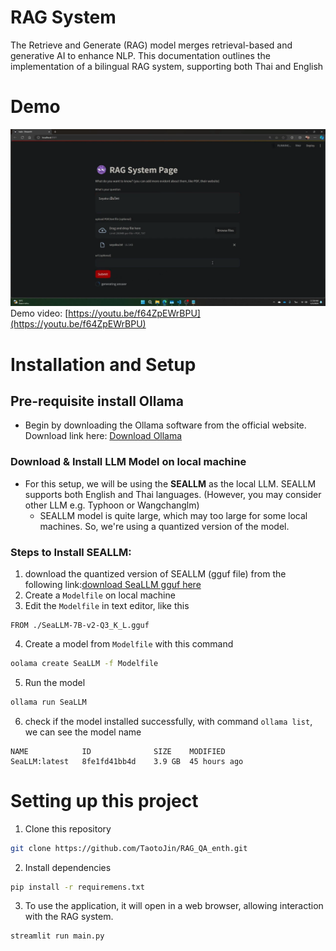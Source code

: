 
# RAG System

The Retrieve and Generate (RAG) model merges retrieval-based and generative AI to enhance NLP. This documentation outlines the implementation of a bilingual RAG system, supporting both Thai and English


# Demo

[![file/rag_screentshot.png](file\rag_screenshot.png)](https://youtu.be/f64ZpEWrBPU)
Demo video: [https://youtu.be/f64ZpEWrBPU](https://youtu.be/f64ZpEWrBPU)
# Installation and Setup

## Pre-requisite install Ollama
-  Begin by downloading the Ollama software from the official website. Download link here: [Download Ollama](https://ollama.com/download)

### Download & Install LLM Model on local machine
- For this setup, we will be using the **SEALLM** as the local LLM. SEALLM supports both English and Thai languages. (However, you may consider other LLM e.g. Typhoon or Wangchanglm)
	- SEALLM model is quite large, which may too large for some local machines. So, we're using a quantized version of the model. 
### Steps to Install SEALLM:
1. download the quantized version of SEALLM (gguf file) from the following link:[download SeaLLM gguf here](https://huggingface.co/LoneStriker/SeaLLM-7B-v2-GGUF/blob/main/SeaLLM-7B-v2-Q3_K_L.gguf)
2. Create a `Modelfile` on local machine
3. Edit the `Modelfile` in text editor, like this			
```Modelfile
FROM ./SeaLLM-7B-v2-Q3_K_L.gguf
```
4. Create a model from  `Modelfile` with this command	
```bash
oolama create SeaLLM -f Modelfile
```
5. Run the model 
```bash
ollama run SeaLLM
```
6. check if the model installed successfully, with command `ollama list`, we can see the model name
```console
NAME            ID              SIZE    MODIFIED
SeaLLM:latest   8fe1fd41bb4d    3.9 GB  45 hours ago
```


# Setting up this project


1. Clone this repository

```bash
git clone https://github.com/TaotoJin/RAG_QA_enth.git
```

2. Install dependencies
```bash
pip install -r requiremens.txt
```
3. To use the application, it will open in a web browser, allowing interaction with the RAG system.
```bash
streamlit run main.py
```